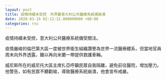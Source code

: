 ```yaml
---
layout: post
title: 疫情持續未受控　外界憂意大利公共醫療系統瀕崩潰
date: 2020-03-16 02:12:12.000000000 +08:00
categories: rss
---
```


疫情持續未受控，意大利公共醫療系統備受關注。

疫情嚴峻的倫巴第大區一度被世界衛生組織讚譽為世界一流醫療體系，但當地官員周末向外界透露，難以再向米蘭一帶提供救護車輛。

威尼斯所在的威尼托大區主席扎亞呼籲民眾自我隔離，避免前往醫院，增加壓力。他警告，如有民眾不聽勸喻，導致醫療系統崩潰，他會宣布戒嚴。
